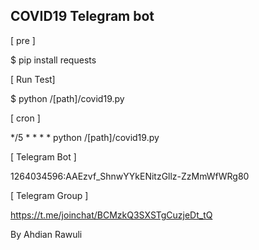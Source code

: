 ## COVID19 Telegram bot ##

[ pre ]

$ pip install requests

[ Run Test]

$ python /[path]/covid19.py

[ cron ]

*/5 * * * * python /[path]/covid19.py

[ Telegram Bot ]

1264034596:AAEzvf_ShnwYYkENitzGllz-ZzMmWfWRg80

[ Telegram Group ]

https://t.me/joinchat/BCMzkQ3SXSTgCuzjeDt_tQ

By Ahdian Rawuli
